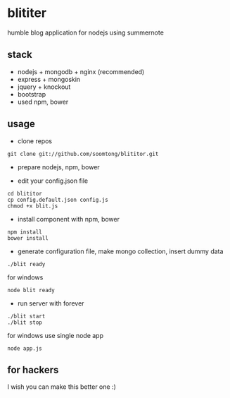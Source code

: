 blititer
========

humble blog application for nodejs using summernote

## stack

- nodejs + mongodb + nginx (recommended)
- express + mongoskin
- jquery + knockout
- bootstrap
- used npm, bower

## usage

- clone repos
```shell
git clone git://github.com/soomtong/blititor.git
```

- prepare nodejs, npm, bower

- edit your config.json file
```shell
cd blititor
cp config.default.json config.js
chmod +x blit.js
```

- install component with npm, bower
```shell
npm install
bower install
```

- generate configuration file, make mongo collection, insert dummy data
```shell
./blit ready
```
for windows
```shell
node blit ready
```

- run server with forever
```shell
./blit start
./blit stop
```
for windows use single node app
```shell
node app.js
```

## for hackers

I wish you can make this better one :)
